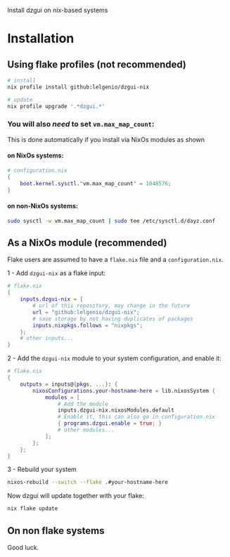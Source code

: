 Install dzgui on nix-based systems

# Installation

## Using flake profiles (not recommended)

```sh
# install
nix profile install github:lelgenio/dzgui-nix

# update
nix profile upgrade '.*dzgui.*'
```

### You will also *need* to set `vm.max_map_count`:

This is done automatically if you install via NixOs modules as shown 

#### on NixOs systems:

```nix
# configuration.nix
{
    boot.kernel.sysctl."vm.max_map_count" = 1048576;
}
```

#### on non-NixOs systems:

```sh
sudo sysctl -w vm.max_map_count | sudo tee /etc/sysctl.d/dayz.conf
```

## As a NixOs module (recommended)

Flake users are assumed to have a `flake.nix` file and a `configuration.nix`.

1 - Add `dzgui-nix` as a flake input:

```nix
# flake.nix
{
    inputs.dzgui-nix = {
        # url of this repository, may change in the future
        url = "github:lelgenio/dzgui-nix";
        # save storage by not having duplicates of packages
        inputs.nixpkgs.follows = "nixpkgs";
    };
    # other inputs...
}
```

2 - Add the `dzgui-nix` module to your system configuration, and enable it:

```nix
# flake.nix
{
    outputs = inputs@{pkgs, ...}: {
        nixosConfigurations.your-hostname-here = lib.nixosSystem {
            modules = [ 
                # Add the module
                inputs.dzgui-nix.nixosModules.default 
                # Enable it, this can also go in configuration.nix
                { programs.dzgui.enable = true; }
                # other modules...
            ];
        };
    };
}
```

3 - Rebuild your system

```sh
nixos-rebuild --switch --flake .#your-hostname-here
```

Now dzgui will update together with your flake:

```sh
nix flake update
```

## On non flake systems

Good luck.
